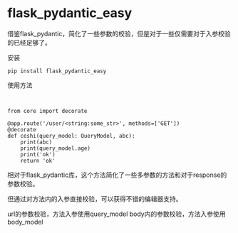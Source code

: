 # flask_pydantic_easy
借鉴flask_pydantic，简化了一些参数的校验，但是对于一些仅需要对于入参校验的已经足够了。


安装
```
pip install flask_pydantic_easy
```
使用方法
```


from core import decorate

@app.route('/user/<string:some_str>', methods=['GET'])
@decorate
def ceshi(query_model: QueryModel, abc):
    print(abc)
    print(query_model.age)
    print('ok')
    return 'ok'
```

相对于flask_pydantic库，这个方法简化了一些多参数的方法和对于response的参数校验。

但通过对方法内的入参直接校验，可以获得不错的编辑器支持。

url的参数校验，方法入参使用query_model
body内的参数校验，方法入参使用body_model
